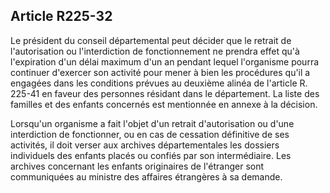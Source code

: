 ## Article R225-32

Le président du conseil départemental peut décider que le retrait de l'autorisation ou l'interdiction de
fonctionnement ne prendra effet qu'à l'expiration d'un délai maximum d'un an pendant lequel l'organisme
pourra continuer d'exercer son activité pour mener à bien les procédures qu'il a engagées dans les conditions
prévues au deuxième alinéa de l'article R. 225-41 en faveur des personnes résidant dans le département. La
liste des familles et des enfants concernés est mentionnée en annexe à la décision.

Lorsqu'un organisme a fait l'objet d'un retrait d'autorisation ou d'une interdiction de fonctionner, ou en cas de
cessation définitive de ses activités, il doit verser aux archives départementales les dossiers individuels des
enfants placés ou confiés par son intermédiaire. Les archives concernant les enfants originaires de l'étranger
sont communiquées au ministre des affaires étrangères à sa demande.

